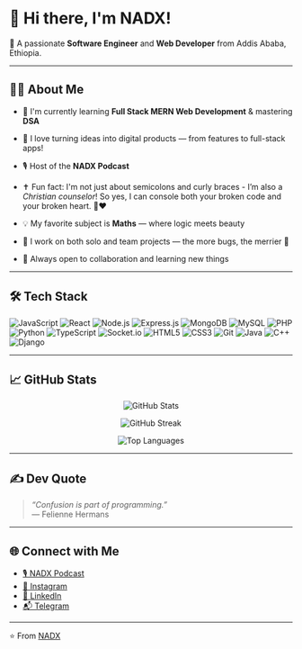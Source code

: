 # 👋 Hi there, I'm NADX!

🎯 A passionate **Software Engineer** and **Web Developer** from Addis Ababa, Ethiopia.

---

## 👨‍💻 About Me

- 🔭 I'm currently learning **Full Stack MERN Web Development** & mastering **DSA**
  
- 💬 I love turning ideas into digital products — from features to full-stack apps!
  
- 🎙️ Host of the **NADX Podcast**
  
- ✝️ Fun fact: I'm not just about semicolons and curly braces - I’m also a *Christian counselor*! So yes, I can console both your broken code and your broken heart. 💬❤
  
- 💡 My favorite subject is **Maths** — where logic meets beauty
  
- 👯 I work on both solo and team projects — the more bugs, the merrier 🐛
  
- 🤝 Always open to collaboration and learning new things

---

## 🛠️ Tech Stack

![JavaScript](https://img.shields.io/badge/-JavaScript-black?style=flat-square&logo=javascript)
![React](https://img.shields.io/badge/-React-black?style=flat-square&logo=react)
![Node.js](https://img.shields.io/badge/-Node.js-black?style=flat-square&logo=node.js)
![Express.js](https://img.shields.io/badge/-Express.js-black?style=flat-square&logo=express)
![MongoDB](https://img.shields.io/badge/-MongoDB-black?style=flat-square&logo=mongodb)
![MySQL](https://img.shields.io/badge/-MySQL-black?style=flat-square&logo=mysql)
![PHP](https://img.shields.io/badge/-PHP-black?style=flat-square&logo=php)
![Python](https://img.shields.io/badge/-Python-black?style=flat-square&logo=python)
![TypeScript](https://img.shields.io/badge/-TypeScript-black?style=flat-square&logo=typescript)
![Socket.io](https://img.shields.io/badge/-Socket.io-black?style=flat-square&logo=socket.io)
![HTML5](https://img.shields.io/badge/-HTML5-black?style=flat-square&logo=html5)
![CSS3](https://img.shields.io/badge/-CSS3-black?style=flat-square&logo=css3)
![Git](https://img.shields.io/badge/-Git-black?style=flat-square&logo=git)
![Java](https://img.shields.io/badge/-Java-orange?style=flat-square&logo=java&logoColor=white)
![C++](https://img.shields.io/badge/-C++-00599C?style=flat-square&logo=c%2b%2b&logoColor=white)
![Django](https://img.shields.io/badge/-Django-092E20?style=flat-square&logo=django&logoColor=white)

---

## 📈 GitHub Stats

<p align="center">
  <img src="https://github-readme-stats.vercel.app/api?username=natthy2023&show_icons=true&theme=radical" alt="GitHub Stats" />
</p>

<p align="center">
  <img src="https://github-readme-streak-stats.herokuapp.com/?user=natthy2023&theme=radical" alt="GitHub Streak" />
</p>

<p align="center">
  <img src="https://github-readme-stats.vercel.app/api/top-langs/?username=natthy2023&layout=compact&theme=radical" alt="Top Languages" />
</p>

---

## ✍️ Dev Quote

> *“Confusion is part of programming.”*  
> — Felienne Hermans

---

## 🌐 Connect with Me

- [🎙️ NADX Podcast](https://www.youtube.com/@nadx_tube)
- [📸 Instagram](https://instagram.com/#)
- [💼 LinkedIn](https://linkedin.com/Natthy2023)
- [📬 Telegram](https://t.me/nisimp)

---

⭐️ From [NADX](https://github.com/Natthy2023)
